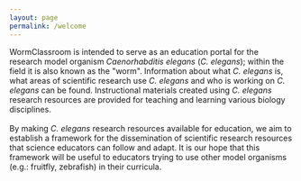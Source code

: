```yaml
---
layout: page
permalink: /welcome
---
```

WormClassroom is intended to serve as an education portal for the
research model organism *Caenorhabditis elegans* (*C. elegans*); within
the field it is also known as the \"worm\". Information about what *C.
elegans* is, what areas of scientific research use *C. elegans* and who
is working on *C. elegans* can be found. Instructional materials created
using *C. elegans* research resources are provided for teaching and
learning various biology disciplines.\
\
By making *C. elegans* research resources available for education, we
aim to establish a framework for the dissemination of scientific
research resources that science educators can follow and adapt. It is
our hope that this framework will be useful to educators trying to use
other model organisms (e.g.: fruitfly, zebrafish) in their curricula.
